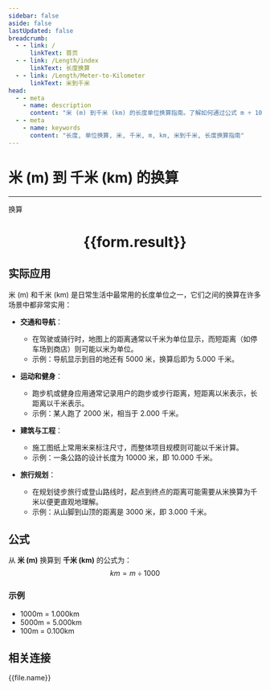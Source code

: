 ```yaml
---
sidebar: false
aside: false
lastUpdated: false
breadcrumb:
  - - link: /
      linkText: 首页
  - - link: /Length/index
      linkText: 长度换算
  - - link: /Length/Meter-to-Kilometer
      linkText: 米到千米
head:
  - - meta
    - name: description
      content: "米 (m) 到千米 (km) 的长度单位换算指南。了解如何通过公式 m ÷ 1000 换算为千米。"
  - - meta
    - name: keywords
      content: "长度, 单位换算, 米, 千米, m, km, 米到千米, 长度换算指南"
---
```

# 米 (m) 到 千米 (km) 的换算
---
<script setup>
import { onMounted, reactive, inject, ref } from 'vue'
import { NButton, NForm, NFormItem, NInput, NInputNumber, NSelect, NCard, useMessage,NGrid ,NGi } from 'naive-ui'
import { defineClientComponent } from 'vitepress'
import { Length } from '../../files';

const convert = inject('convert')

const form = reactive({
  number: null,
  result: '',
})

const convertHandler = () => {
  if (form.number !== null && !isNaN(form.number)) {
    const convertedValue = parseFloat(form.number) / 1000
    form.result = `${form.number}m = ${convertedValue.toFixed(3)}km`
  } else {
    form.result = '请输入有效的数值。'
  }
}
</script>

<n-form size="large" :model="form">
  <n-form-item label="米 (m)">
    <n-input-number v-model:value="form.number" placeholder="输入米" style="width: 100%" />
  </n-form-item>
  <n-form-item>
    <n-button type="primary" @click="convertHandler" block>换算</n-button>
  </n-form-item>
</n-form>

<n-card  embedded :bordered="false" hoverable>
  <div  style="text-align:center">
    <h1>{{form.result}}</h1>
  </div>
</n-card>

## 实际应用

米 (m) 和千米 (km) 是日常生活中最常用的长度单位之一，它们之间的换算在许多场景中都非常实用：

- **交通和导航**：
  - 在驾驶或骑行时，地图上的距离通常以千米为单位显示，而短距离（如停车场到商店）则可能以米为单位。
  - 示例：导航显示到目的地还有 5000 米，换算后即为 5.000 千米。

- **运动和健身**：
  - 跑步机或健身应用通常记录用户的跑步或步行距离，短距离以米表示，长距离以千米表示。
  - 示例：某人跑了 2000 米，相当于 2.000 千米。

- **建筑与工程**：
  - 施工图纸上常用米来标注尺寸，而整体项目规模则可能以千米计算。
  - 示例：一条公路的设计长度为 10000 米，即 10.000 千米。

- **旅行规划**：
  - 在规划徒步旅行或登山路线时，起点到终点的距离可能需要从米换算为千米以便更直观地理解。
  - 示例：从山脚到山顶的距离是 3000 米，即 3.000 千米。

## 公式

从 **米 (m)** 换算到 **千米 (km)** 的公式为：
$$ km = m \div 1000 $$

### 示例
- 1000m = 1.000km
- 5000m = 5.000km
- 100m = 0.100km

## 相关连接
<n-grid x-gap="12" :cols="4">
  <n-gi v-for="(file, index) in Length" :key="index">
    <n-button
      text
      tag="a"
      :href="file.path"
      type="primary"
    >
      {{file.name}}
    </n-button>
  </n-gi>
</n-grid>